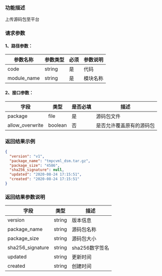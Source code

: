 ### 功能描述
上传源码包至平台

### 请求参数

#### 1、路径参数：

|   参数名称   |    参数类型  |  必须  |     参数说明     |
| ------------ | ------------ | ------ | ---------------- |
| code   | string | 是 | 代码 |
| module_name   | string | 是 | 模块名称 |

#### 2、接口参数：

| 字段 |   类型 |  是否必填 | 描述 |
| ------ | ------ | ------ | ------ |
| package | file | 是 | 源码包文件 |
| allow_overwrite | boolean | 否 | 是否允许覆盖原有的源码包 |

### 返回结果示例
```json
{
  "version": "v1",
  "package_name": "tmpcvml_dsm.tar.gz",
  "package_size": "4586",
  "sha256_signature": null,
  "updated": "2020-08-24 17:15:51",
  "created": "2020-08-24 17:15:51"
}
```

### 返回结果参数说明

| 字段 |   类型 |  描述 |
| ------ | ------ | ------ |
| version | string | 版本信息 |
| package_name | string | 源码包名称 |
| package_size | string | 源码包大小 |
| sha256_signature | string | sha256数字签名 |
| updated | string | 更新时间 |
| created | string | 创建时间 |